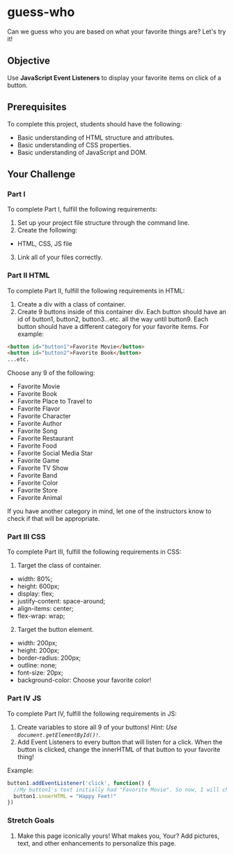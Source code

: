 # guess-who

Can we guess who you are based on what your favorite things are? Let's try it!

## Objective
Use **JavaScript Event Listeners** to display your favorite items on click of a button.

## Prerequisites
To complete this project, students should have the following:
* Basic understanding of HTML structure and attributes.
* Basic understanding of CSS properties.
* Basic understanding of JavaScript and DOM.

## Your Challenge

### Part I
To complete Part I, fulfill the following requirements:
1. Set up your project file structure through the command line.
2. Create the following:
* HTML, CSS, JS file
3. Link all of your files correctly.

### Part II HTML
To complete Part II, fulfill the following requirements in HTML:

1. Create a div with a class of container.
2. Create 9 buttons inside of this container div. Each button should have an id of button1, button2, button3...etc. all the way until button9. Each button should have a different category for your favorite items. For example:

```HTML
<button id="button1">Favorite Movie</button>
<button id="button2">Favorite Book</button>
...etc.
```

Choose any 9 of the following:
* Favorite Movie
* Favorite Book
* Favorite Place to Travel to
* Favorite Flavor
* Favorite Character
* Favorite Author
* Favorite Song
* Favorite Restaurant
* Favorite Food
* Favorite Social Media Star
* Favorite Game
* Favorite TV Show
* Favorite Band
* Favorite Color
* Favorite Store
* Favorite Animal

If you have another category in mind, let one of the instructors know to check if that will be appropriate.

### Part III CSS
To complete Part III, fulfill the following requirements in CSS:

1. Target the class of container.
  * width: 80%;
  * height: 600px;
  * display: flex;
  * justify-content: space-around;
  * align-items: center;
  * flex-wrap: wrap;

2. Target the button element.
  * width: 200px;
  * height: 200px;
  * border-radius: 200px;
  * outline: none;
  * font-size: 20px;
  * background-color: Choose your favorite color!

### Part IV JS
To complete Part IV, fulfill the following requirements in JS:

1. Create variables to store all 9 of your buttons! *Hint: Use ```document.getElementById()!```.*
2. Add Event Listeners to every button that will listen for a click. When the button is clicked, change the innerHTML of that button to your favorite thing!

Example:
```JavaScript
button1.addEventListener('click', function() {
  //My button1's text initially had "Favorite Movie". So now, I will change the innerHTML of that button to my favorite movie!
  button1.innerHTML = "Happy Feet!"
})
```
### Stretch Goals
1. Make this page iconically yours! What makes you, Your? Add pictures, text, and other enhancements to personalize this page.
